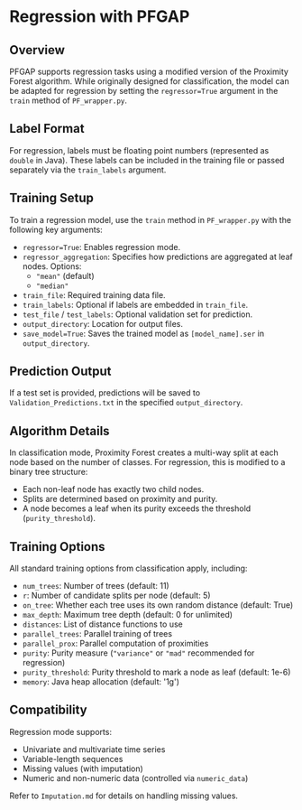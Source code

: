 # Regression with PFGAP

## Overview
PFGAP supports regression tasks using a modified version of the Proximity Forest algorithm. While originally designed for classification, the model can be adapted for regression by setting the `regressor=True` argument in the `train` method of `PF_wrapper.py`.

## Label Format
For regression, labels must be floating point numbers (represented as `double` in Java). These labels can be included in the training file or passed separately via the `train_labels` argument.

## Training Setup
To train a regression model, use the `train` method in `PF_wrapper.py` with the following key arguments:

- `regressor=True`: Enables regression mode.
- `regressor_aggregation`: Specifies how predictions are aggregated at leaf nodes. Options:
  - `"mean"` (default)
  - `"median"`
- `train_file`: Required training data file.
- `train_labels`: Optional if labels are embedded in `train_file`.
- `test_file` / `test_labels`: Optional validation set for prediction.
- `output_directory`: Location for output files.
- `save_model=True`: Saves the trained model as `[model_name].ser` in `output_directory`.

## Prediction Output
If a test set is provided, predictions will be saved to `Validation_Predictions.txt` in the specified `output_directory`.

## Algorithm Details
In classification mode, Proximity Forest creates a multi-way split at each node based on the number of classes. For regression, this is modified to a binary tree structure:

- Each non-leaf node has exactly two child nodes.
- Splits are determined based on proximity and purity.
- A node becomes a leaf when its purity exceeds the threshold (`purity_threshold`).

## Training Options
All standard training options from classification apply, including:

- `num_trees`: Number of trees (default: 11)
- `r`: Number of candidate splits per node (default: 5)
- `on_tree`: Whether each tree uses its own random distance (default: True)
- `max_depth`: Maximum tree depth (default: 0 for unlimited)
- `distances`: List of distance functions to use
- `parallel_trees`: Parallel training of trees
- `parallel_prox`: Parallel computation of proximities
- `purity`: Purity measure (`"variance"` or `"mad"` recommended for regression)
- `purity_threshold`: Purity threshold to mark a node as leaf (default: 1e-6)
- `memory`: Java heap allocation (default: '1g')

## Compatibility
Regression mode supports:
- Univariate and multivariate time series
- Variable-length sequences
- Missing values (with imputation)
- Numeric and non-numeric data (controlled via `numeric_data`)

Refer to `Imputation.md` for details on handling missing values.

